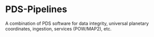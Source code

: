 # PDS-Pipelines
A combination of PDS software for data integrity, universal planetary coordinates, ingestion, services (POW/MAP2), etc.
